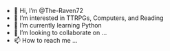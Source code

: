 - 👋 Hi, I’m @The-Raven72
- 👀 I’m interested in TTRPGs, Computers, and Reading
- 🌱 I’m currently learning Python
- 💞️ I’m looking to collaborate on ...
- 📫 How to reach me ...

<!---
The-Raven72/The-Raven72 is a ✨ special ✨ repository because its `README.md` (this file) appears on your GitHub profile.
You can click the Preview link to take a look at your changes.
--->
